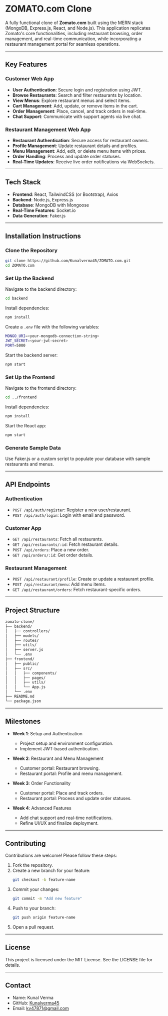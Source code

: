 
# ZOMATO.com Clone

A fully functional clone of **Zomato.com** built using the MERN stack (MongoDB, Express.js, React, and Node.js). This application replicates Zomato's core functionalities, including restaurant browsing, order management, and real-time communication, while incorporating a restaurant management portal for seamless operations.

---

## **Key Features**

### **Customer Web App**
- **User Authentication**: Secure login and registration using JWT.
- **Browse Restaurants**: Search and filter restaurants by location.
- **View Menus**: Explore restaurant menus and select items.
- **Cart Management**: Add, update, or remove items in the cart.
- **Order Management**: Place, cancel, and track orders in real-time.
- **Chat Support**: Communicate with support agents via live chat.

### **Restaurant Management Web App**
- **Restaurant Authentication**: Secure access for restaurant owners.
- **Profile Management**: Update restaurant details and profiles.
- **Menu Management**: Add, edit, or delete menu items with prices.
- **Order Handling**: Process and update order statuses.
- **Real-Time Updates**: Receive live order notifications via WebSockets.

---

## **Tech Stack**
- **Frontend**: React, TailwindCSS (or Bootstrap), Axios
- **Backend**: Node.js, Express.js
- **Database**: MongoDB with Mongoose
- **Real-Time Features**: Socket.io
- **Data Generation**: Faker.js

---

## **Installation Instructions**

### **Clone the Repository**
```bash
git clone https://github.com/Kunalverma45/ZOMATO.com.git
cd ZOMATO.com
```

### **Set Up the Backend**
Navigate to the backend directory:
```bash
cd backend
```
Install dependencies:
```bash
npm install
```
Create a `.env` file with the following variables:
```bash
MONGO_URI=<your-mongodb-connection-string>
JWT_SECRET=<your-jwt-secret>
PORT=5000
```
Start the backend server:
```bash
npm start
```

### **Set Up the Frontend**
Navigate to the frontend directory:
```bash
cd ../frontend
```
Install dependencies:
```bash
npm install
```
Start the React app:
```bash
npm start
```

### **Generate Sample Data**
Use Faker.js or a custom script to populate your database with sample restaurants and menus.

---

## **API Endpoints**

### Authentication
- `POST /api/auth/register`: Register a new user/restaurant.
- `POST /api/auth/login`: Login with email and password.

### Customer App
- `GET /api/restaurants`: Fetch all restaurants.
- `GET /api/restaurants/:id`: Fetch restaurant details.
- `POST /api/orders`: Place a new order.
- `GET /api/orders/:id`: Get order details.

### Restaurant Management
- `POST /api/restaurant/profile`: Create or update a restaurant profile.
- `POST /api/restaurant/menu`: Add menu items.
- `GET /api/restaurant/orders`: Fetch restaurant-specific orders.

---

## **Project Structure**
```bash
zomato-clone/
├── backend/
│   ├── controllers/
│   ├── models/
│   ├── routes/
│   ├── utils/
│   ├── server.js
│   └── .env
├── frontend/
│   ├── public/
│   ├── src/
│   │   ├── components/
│   │   ├── pages/
│   │   ├── utils/
│   │   └── App.js
│   └── .env
├── README.md
└── package.json
```

---

## **Milestones**

- **Week 1**: Setup and Authentication
  - Project setup and environment configuration.
  - Implement JWT-based authentication.

- **Week 2**: Restaurant and Menu Management
  - Customer portal: Restaurant browsing.
  - Restaurant portal: Profile and menu management.

- **Week 3**: Order Functionality
  - Customer portal: Place and track orders.
  - Restaurant portal: Process and update order statuses.

- **Week 4**: Advanced Features
  - Add chat support and real-time notifications.
  - Refine UI/UX and finalize deployment.

---

## **Contributing**
Contributions are welcome! Please follow these steps:

1. Fork the repository.
2. Create a new branch for your feature:
   ```bash
   git checkout -b feature-name
   ```
3. Commit your changes:
   ```bash
   git commit -m "Add new feature"
   ```
4. Push to your branch:
   ```bash
   git push origin feature-name
   ```
5. Open a pull request.

---

## **License**
This project is licensed under the MIT License. See the LICENSE file for details.

---

## **Contact**
- Name: Kunal Verma
- GitHub: [Kunalverma45](https://github.com/Kunalverma45)
- Email: kv47871@gmail.com
